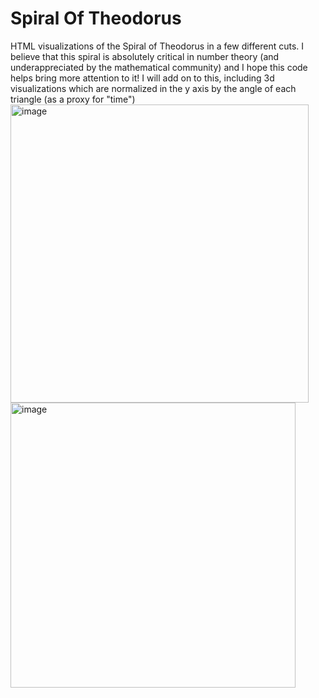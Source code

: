 # Spiral Of Theodorus

HTML visualizations of the Spiral of Theodorus in a few different cuts. I believe that this spiral is absolutely critical in number theory (and underappreciated by the mathematical community) and I hope this code helps bring more attention to it! I will add on to this, including 3d visualizations which are normalized in the y axis by the angle of each triangle (as a proxy for "time") 
<img width="477" alt="image" src="https://github.com/jconorgrogan/SpiralOfTheodorus/assets/130090573/44aa2a58-0d32-445d-a9fd-79be55415790">
<img width="456" alt="image" src="https://github.com/jconorgrogan/SpiralOfTheodorus/assets/130090573/8aa3bc0c-c650-4248-adf8-2047c2e918ae">
